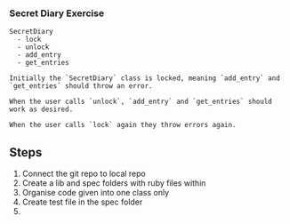 ### Secret Diary Exercise

```
SecretDiary
  - lock
  - unlock
  - add_entry
  - get_entries

Initially the `SecretDiary` class is locked, meaning `add_entry` and `get_entries` should throw an error.

When the user calls `unlock`, `add_entry` and `get_entries` should work as desired.

When the user calls `lock` again they throw errors again.
```
## Steps

1. Connect the git repo to local repo
2. Create a lib and spec folders with ruby files within
3. Organise code given into one class only
4. Create test file in the spec folder
5.

